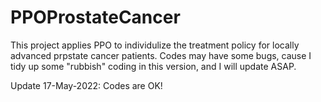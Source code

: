 # PPOProstateCancer
This project applies PPO to individulize the treatment policy for locally advanced prpstate cancer patients. 
Codes may have some bugs, cause I tidy up some "rubbish" coding in this version, and I will update ASAP.

Update 17-May-2022: Codes are OK!
